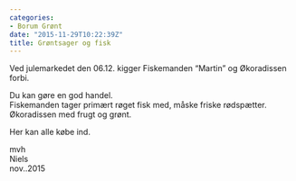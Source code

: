 ```yaml
---
categories:
- Borum Grønt
date: "2015-11-29T10:22:39Z"
title: Grøntsager og fisk
---
```


Ved julemarkedet den 06.12. kigger Fiskemanden “Martin” og Økoradissen forbi.

Du kan gøre en god handel.  
Fiskemanden tager primært røget fisk med, måske friske rødspætter.  
Økoradissen med frugt og grønt.

Her kan alle købe ind.

mvh  
Niels  
nov..2015